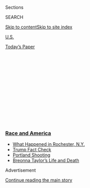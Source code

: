 <div id="app">

<div>

<div>

<div>

<div class="NYTAppHideMasthead css-1q2w90k e1suatyy0">

<div class="section css-ui9rw0 e1suatyy2">

<div class="css-eph4ug er09x8g0">

<div class="css-6n7j50">

</div>

<span class="css-1dv1kvn">Sections</span>

<div class="css-10488qs">

<span class="css-1dv1kvn">SEARCH</span>

</div>

[Skip to content](#site-content)[Skip to site
index](#site-index)

</div>

<div id="masthead-section-label" class="css-1wr3we4 eaxe0e00">

[U.S.](https://www.nytimes3xbfgragh.onion/section/us)

</div>

<div class="css-10698na e1huz5gh0">

</div>

</div>

<div id="masthead-bar-one" class="section hasLinks css-15hmgas e1csuq9d3">

<div class="css-uqyvli e1csuq9d0">

</div>

<div class="css-1uqjmks e1csuq9d1">

</div>

<div class="css-9e9ivx">

[](https://myaccount.nytimes3xbfgragh.onion/auth/login?response_type=cookie&client_id=vi)

</div>

<div class="css-1bvtpon e1csuq9d2">

[Today’s
Paper](https://www.nytimes3xbfgragh.onion/section/todayspaper)

</div>

</div>

</div>

</div>

<div data-aria-hidden="false">

<div id="site-content" data-role="main">

<div>

<div class="css-1aor85t" style="opacity:0.000000001;z-index:-1;visibility:hidden">

<div class="css-1hqnpie">

<div class="css-epjblv">

<span class="css-17xtcya">[U.S.](/section/us)</span><span class="css-x15j1o">|</span><span class="css-fwqvlz">How
Did George Floyd Die? Here’s What We
Know</span>

</div>

<div class="css-k008qs">

<div class="css-1iwv8en">

<span class="css-18z7m18"></span>

<div>

</div>

</div>

<span class="css-1n6z4y">https://nyti.ms/3dpT0qC</span>

<div class="css-1705lsu">

<div class="css-4xjgmj">

<div class="css-4skfbu" data-role="toolbar" data-aria-label="Social Media Share buttons, Save button, and Comments Panel with current comment count" data-testid="share-tools">

  - 
  - 
  - 
  - 
    
    <div class="css-6n7j50">
    
    </div>

  - 

</div>

</div>

</div>

</div>

</div>

</div>

<div class="css-13pd83m">

<div class="css-l9svim">

### [<span class="css-pa1jbp"><span class="css-1rxm0ex">Race and</span><span class="css-1rxm0ex"> America</span></span>](https://www.nytimes3xbfgragh.onion/news-event/george-floyd-protests-minneapolis-new-york-los-angeles?name=styln-george-floyd&region=TOP_BANNER&block=storyline_menu_recirc&action=click&pgtype=Article&impression_id=5599a340-f2c6-11ea-be40-1d75ff99f920&variant=undefined)

  - <span class="css-ousu42">[What Happened in Rochester,
    N.Y.](https://www.nytimes3xbfgragh.onion/2020/09/04/nyregion/rochester-police-daniel-prude.html?name=styln-george-floyd&region=TOP_BANNER&block=storyline_menu_recirc&action=click&pgtype=Article&impression_id=5599a341-f2c6-11ea-be40-1d75ff99f920&variant=undefined)</span>
  - <span class="css-ousu42">[Trump Fact
    Check](https://www.nytimes3xbfgragh.onion/2020/09/01/us/politics/trump-fact-check-protests.html?name=styln-george-floyd&region=TOP_BANNER&block=storyline_menu_recirc&action=click&pgtype=Article&impression_id=5599a342-f2c6-11ea-be40-1d75ff99f920&variant=undefined)</span>
  - <span class="css-ousu42">[Portland
    Shooting](https://www.nytimes3xbfgragh.onion/2020/08/30/us/portland-shooting-explained.html?name=styln-george-floyd&region=TOP_BANNER&block=storyline_menu_recirc&action=click&pgtype=Article&impression_id=5599ca50-f2c6-11ea-be40-1d75ff99f920&variant=undefined)</span>
  - <span class="css-ousu42">[Breonna Taylor’s Life and
    Death](https://www.nytimes3xbfgragh.onion/2020/08/30/us/breonna-taylor-police-killing.html?name=styln-george-floyd&region=TOP_BANNER&block=storyline_menu_recirc&action=click&pgtype=Article&impression_id=5599ca51-f2c6-11ea-be40-1d75ff99f920&variant=undefined)</span>

</div>

</div>

<div id="top-wrapper" class="css-1sy8kpn">

<div id="top-slug" class="css-l9onyx">

Advertisement

</div>

[Continue reading the main
story](#after-top)

<div class="ad top-wrapper" style="text-align:center;height:100%;display:block;min-height:250px">

<div id="top" class="place-ad" data-position="top" data-size-key="top">

</div>

</div>

<div id="after-top">

</div>

</div>

<div>

<div id="sponsor-wrapper" class="css-1hyfx7x">

<div id="sponsor-slug" class="css-19vbshk">

Supported by

</div>

[Continue reading the main
story](#after-sponsor)

<div id="sponsor" class="ad sponsor-wrapper" style="text-align:center;height:100%;display:block">

</div>

<div id="after-sponsor">

</div>

</div>

<div class="css-186x18t">

</div>

<div class="css-1vkm6nb ehdk2mb0">

# How Did George Floyd Die? Here’s What We Know

</div>

A private autopsy commissioned by the family concluded that his death
was a homicide, brought about by compression of his neck and back by
Minneapolis police officers.

<div class="css-79elbk" data-testid="photoviewer-wrapper">

<div class="css-z3e15g" data-testid="photoviewer-wrapper-hidden">

</div>

<div class="css-1a48zt4 ehw59r15" data-testid="photoviewer-children">

![<span class="css-16f3y1r e13ogyst0" data-aria-hidden="true">Terrence
Floyd visits the site where his brother George Floyd was detained by the
Minneapolis police last week. George Floyd’s death was ruled a homicide
by a family
autopsy.</span><span class="css-cnj6d5 e1z0qqy90" itemprop="copyrightHolder"><span class="css-1ly73wi e1tej78p0">Credit...</span><span><span>Victor
J. Blue for The New York
Times</span></span></span>](https://static01.graylady3jvrrxbe.onion/images/2020/06/01/us/01UNREST-AUTOPSY2/merlin_173076843_c88cace0-f071-496c-9f21-67c9339af0b3-articleLarge.jpg?quality=75&auto=webp&disable=upscale)

</div>

</div>

<div class="css-18e8msd">

<div class="css-vp77d3 epjyd6m0">

<div class="css-1baulvz">

By [<span class="css-1baulvz" itemprop="name">Frances
Robles</span>](https://www.nytimes3xbfgragh.onion/by/frances-robles) and
[<span class="css-1baulvz last-byline" itemprop="name">Audra D. S.
Burch</span>](https://www.nytimes3xbfgragh.onion/by/audra-d-s-burch)

</div>

</div>

  - June 2,
    2020

  - 
    
    <div class="css-4xjgmj">
    
    <div class="css-d8bdto" data-role="toolbar" data-aria-label="Social Media Share buttons, Save button, and Comments Panel with current comment count" data-testid="share-tools">
    
      - 
      - 
      - 
      - 
        
        <div class="css-6n7j50">
        
        </div>
    
      - 
    
    </div>
    
    </div>

</div>

</div>

<div class="section meteredContent css-1r7ky0e" name="articleBody" itemprop="articleBody">

<div class="css-1fanzo5 StoryBodyCompanionColumn">

<div class="css-53u6y8">

George Floyd, 46, died after being handcuffed on the street in the
custody of the Minneapolis police on Memorial Day. An officer responding
to a report that Mr. Floyd had tried to pass a fake $20 bill helped hold
him down by lodging a knee on his neck for nearly nine minutes.

He died shortly after lapsing into unconsciousness.

But as protests continue to rage across the country demanding justice
for Mr. Floyd, dueling narratives have emerged about the precise cause
of his death. The criminal complaint supporting a murder charge for the
officer, which referred to the Hennepin County medical examiner’s
preliminary findings, said the autopsy had discounted traumatic asphyxia
or strangulation as the cause of Mr. Floyd’s death.

</div>

</div>

<div>

</div>

<div class="css-1fanzo5 StoryBodyCompanionColumn">

<div class="css-53u6y8">

But on Monday afternoon, the lawyers representing his family presented a
very different version of how Mr. Floyd died. In their telling, three
officers on the scene killed Mr. Floyd and should be held criminally
responsible.

</div>

</div>

<div class="css-1fanzo5 StoryBodyCompanionColumn">

<div class="css-53u6y8">

The private autopsy by doctors hired by Mr. Floyd’s family determined
that he died not just because of the knee on his neck — held there by
the officer, Derek Chauvin — but also because of two other officers who
helped pin him down by applying pressure on his back. All three officers
were fired last week, as was a fourth officer at the scene.

The cause of death, according to the private autopsy, was mechanical
asphyxia and the manner of death was homicide.

Shortly after the family’s autopsy findings were announced, the Hennepin
County medical examiner released its own findings, also concluding that
the manner of death was homicide. The county attributed the cause of
death to “cardiopulmonary arrest complicating law enforcement subdual,
restraint, and neck compression.”

In other words, Mr. Floyd’s heart stopped beating and his lungs stopped
taking in air while he was being restrained by law enforcement. The
one-page summary also noted that Mr. Floyd was intoxicated with fentanyl
and had recently used methamphetamines.

The criminal complaint said that the autopsy “revealed no physical
findings that support a diagnosis of traumatic asphyxia or
strangulation.” Mr. Floyd, the complaint said, had underlying health
conditions, including coronary artery disease and hypertensive heart
disease.

</div>

</div>

<div class="css-1fanzo5 StoryBodyCompanionColumn">

<div class="css-53u6y8">

A 10-minute cellphone video of the encounter showed Mr. Chauvin holding
his knee on the back of Mr. Floyd’s neck for [eight minutes and 46
seconds](https://www.nytimes3xbfgragh.onion/video/us/100000007159353/george-floyd-arrest-death-video.html).
Mr. Floyd was unresponsive for nearly three minutes of the encounter
after he repeatedly gasped, “I can’t breathe.”

The findings by the family’s private medical examiners directly
contradict the report that there was no asphyxia, said Dr. Allecia M.
Wilson, of the University of Michigan, one of the doctors who examined
his body. The physical evidence showed that the pressure applied led to
his death, she said. In an interview, Dr. Michael Baden, who also
participated in the private autopsy, said there was also some
hemorrhaging around the right carotid area.

Although she has not had access to the full medical examiner’s report,
Dr. Wilson said: “We have seen accounts from the complaint and based on
that, yes our findings do differ. Some of the information I read from
that complaint states that there was no evidence of traumatic asphyxia.
This is the point in which we do disagree. There is evidence in this
case of mechanical or traumatic asphyxia.”

</div>

</div>

<div>

</div>

<div class="css-1fanzo5 StoryBodyCompanionColumn">

<div class="css-53u6y8">

She noted that she did not have access to toxicology results, tissue
samples or some organs. Those items are not likely to change the
results, she said.

The private doctors also said that any underlying conditions Mr. Floyd
had did not kill him or contribute to his death.

“He was in good health,” Dr. Baden said.

The private autopsy concluded that even without evidence of “traumatic”
asphyxia, such as broken bones, the compression caused by the officers
still led to Mr. Floyd’s death by depriving his brain of blood and
oxygen and his lungs of air.

</div>

</div>

<div class="css-1fanzo5 StoryBodyCompanionColumn">

<div class="css-53u6y8">

But Dr. Baden acknowledged that the pressure was not necessarily visible
in the autopsy because by the time any doctors reviewed the body, the
pressure had been released. He added that abrasions on the left side of
Mr. Floyd’s face and shoulder showed how hard he was pressed against the
pavement.

“The video is real,” Dr. Baden said.

The doctors said the determination of cause and the manner of death were
based on reviewing the circumstances, including the video, but also
additional findings determined in their autopsy.

“We do have physical evidence that supports that there was pressure
applied to his neck,” Dr. Wilson said.w

Dr. Baden added, “The main thing is that we both say it’s a homicide due
to the way he was being subdued.”

Conducting the examination for the family were Dr. Wilson, director of
autopsy and forensic services at the University of Michigan, and Dr.
Baden, who was the chief medical examiner for New York City in the late
1970s. Dr. Baden is best known as host of the HBO television series
“Autopsy.” He also did the private autopsy of Michael Brown, who was
killed by a police officer in Ferguson, Mo., in 2014.

It is not unusual, he said, for autopsy reports to differ. “This is not
necessarily science, it’s medicine. Medicine is an art and a science.”

Ben Crump, the lawyer representing the Floyd family, said Mr. Floyd’s
death was the result of three officers who came into physical contact
with him, compressing his neck and back.

</div>

</div>

<div class="css-1fanzo5 StoryBodyCompanionColumn">

<div class="css-53u6y8">

Mr. Crump said Mr. Chauvin should be charged with first-degree murder
rather than the lesser charge of third-degree murder he is facing, and
that the other officers should face the “fullest extent of the law.”

He said that the family was distrusting of the Minneapolis Police
Department based, in part, on the sanitized way it described how Mr.
Floyd was detained, and that it was “encouraged” that Attorney General
Keith Ellison of Minnesota was taking over the prosecution.

The day after Mr. Floyd’s death, [the police statement described
him](https://slack-redir.net/link?url=https%3A%2F%2Fwww.nytimes3xbfgragh.onion%2F2020%2F05%2F28%2Fus%2Fgeorge-floyd-minneapolis-protests.html)
as a suspected forger who “appeared to be under the influence,” who
“physically resisted officers” and who appeared to be “suffering
medical distress.” It never mentioned any officer’s role in his death.

Hours later, a graphic video emerged that [showed a significantly
different
account](https://www.nytimes3xbfgragh.onion/2020/05/26/us/george-floyd-minneapolis-police.html).

Nicholas Bogel-Burroughs contributed reporting.

</div>

</div>

</div>

<div>

</div>

<div>

</div>

<div>

</div>

<div>

<div id="bottom-wrapper" class="css-1ede5it">

<div id="bottom-slug" class="css-l9onyx">

Advertisement

</div>

[Continue reading the main
story](#after-bottom)

<div id="bottom" class="ad bottom-wrapper" style="text-align:center;height:100%;display:block;min-height:90px">

</div>

<div id="after-bottom">

</div>

</div>

</div>

</div>

</div>

## Site Index

<div>

</div>

## Site Information Navigation

  - [© <span>2020</span> <span>The New York Times
    Company</span>](https://help.nytimes3xbfgragh.onion/hc/en-us/articles/115014792127-Copyright-notice)

<!-- end list -->

  - [NYTCo](https://www.nytco.com/)
  - [Contact
    Us](https://help.nytimes3xbfgragh.onion/hc/en-us/articles/115015385887-Contact-Us)
  - [Work with us](https://www.nytco.com/careers/)
  - [Advertise](https://nytmediakit.com/)
  - [T Brand Studio](http://www.tbrandstudio.com/)
  - [Your Ad
    Choices](https://www.nytimes3xbfgragh.onion/privacy/cookie-policy#how-do-i-manage-trackers)
  - [Privacy](https://www.nytimes3xbfgragh.onion/privacy)
  - [Terms of
    Service](https://help.nytimes3xbfgragh.onion/hc/en-us/articles/115014893428-Terms-of-service)
  - [Terms of
    Sale](https://help.nytimes3xbfgragh.onion/hc/en-us/articles/115014893968-Terms-of-sale)
  - [Site
    Map](https://spiderbites.nytimes3xbfgragh.onion)
  - [Help](https://help.nytimes3xbfgragh.onion/hc/en-us)
  - [Subscriptions](https://www.nytimes3xbfgragh.onion/subscription?campaignId=37WXW)

</div>

</div>

</div>

</div>
